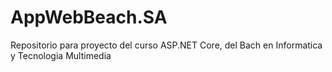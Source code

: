 # AppWebBeach.SA
Repositorio para proyecto del curso ASP.NET Core, del Bach en Informatica y Tecnologia Multimedia
